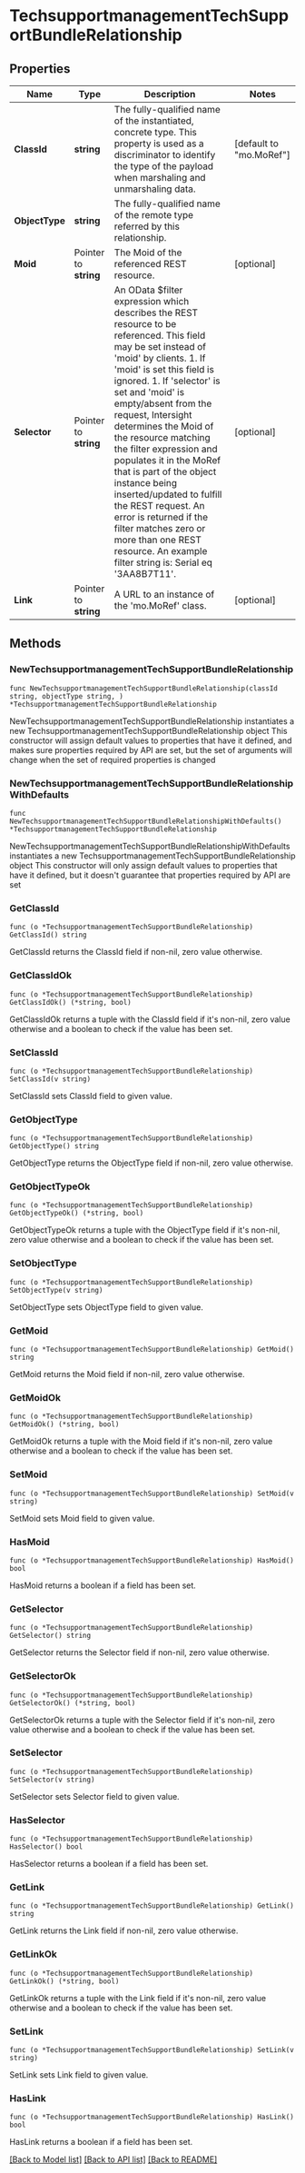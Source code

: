 # TechsupportmanagementTechSupportBundleRelationship

## Properties

Name | Type | Description | Notes
------------ | ------------- | ------------- | -------------
**ClassId** | **string** | The fully-qualified name of the instantiated, concrete type. This property is used as a discriminator to identify the type of the payload when marshaling and unmarshaling data. | [default to "mo.MoRef"]
**ObjectType** | **string** | The fully-qualified name of the remote type referred by this relationship. | 
**Moid** | Pointer to **string** | The Moid of the referenced REST resource. | [optional] 
**Selector** | Pointer to **string** | An OData $filter expression which describes the REST resource to be referenced. This field may be set instead of &#39;moid&#39; by clients. 1. If &#39;moid&#39; is set this field is ignored. 1. If &#39;selector&#39; is set and &#39;moid&#39; is empty/absent from the request, Intersight determines the Moid of the resource matching the filter expression and populates it in the MoRef that is part of the object instance being inserted/updated to fulfill the REST request. An error is returned if the filter matches zero or more than one REST resource. An example filter string is: Serial eq &#39;3AA8B7T11&#39;. | [optional] 
**Link** | Pointer to **string** | A URL to an instance of the &#39;mo.MoRef&#39; class. | [optional] 

## Methods

### NewTechsupportmanagementTechSupportBundleRelationship

`func NewTechsupportmanagementTechSupportBundleRelationship(classId string, objectType string, ) *TechsupportmanagementTechSupportBundleRelationship`

NewTechsupportmanagementTechSupportBundleRelationship instantiates a new TechsupportmanagementTechSupportBundleRelationship object
This constructor will assign default values to properties that have it defined,
and makes sure properties required by API are set, but the set of arguments
will change when the set of required properties is changed

### NewTechsupportmanagementTechSupportBundleRelationshipWithDefaults

`func NewTechsupportmanagementTechSupportBundleRelationshipWithDefaults() *TechsupportmanagementTechSupportBundleRelationship`

NewTechsupportmanagementTechSupportBundleRelationshipWithDefaults instantiates a new TechsupportmanagementTechSupportBundleRelationship object
This constructor will only assign default values to properties that have it defined,
but it doesn't guarantee that properties required by API are set

### GetClassId

`func (o *TechsupportmanagementTechSupportBundleRelationship) GetClassId() string`

GetClassId returns the ClassId field if non-nil, zero value otherwise.

### GetClassIdOk

`func (o *TechsupportmanagementTechSupportBundleRelationship) GetClassIdOk() (*string, bool)`

GetClassIdOk returns a tuple with the ClassId field if it's non-nil, zero value otherwise
and a boolean to check if the value has been set.

### SetClassId

`func (o *TechsupportmanagementTechSupportBundleRelationship) SetClassId(v string)`

SetClassId sets ClassId field to given value.


### GetObjectType

`func (o *TechsupportmanagementTechSupportBundleRelationship) GetObjectType() string`

GetObjectType returns the ObjectType field if non-nil, zero value otherwise.

### GetObjectTypeOk

`func (o *TechsupportmanagementTechSupportBundleRelationship) GetObjectTypeOk() (*string, bool)`

GetObjectTypeOk returns a tuple with the ObjectType field if it's non-nil, zero value otherwise
and a boolean to check if the value has been set.

### SetObjectType

`func (o *TechsupportmanagementTechSupportBundleRelationship) SetObjectType(v string)`

SetObjectType sets ObjectType field to given value.


### GetMoid

`func (o *TechsupportmanagementTechSupportBundleRelationship) GetMoid() string`

GetMoid returns the Moid field if non-nil, zero value otherwise.

### GetMoidOk

`func (o *TechsupportmanagementTechSupportBundleRelationship) GetMoidOk() (*string, bool)`

GetMoidOk returns a tuple with the Moid field if it's non-nil, zero value otherwise
and a boolean to check if the value has been set.

### SetMoid

`func (o *TechsupportmanagementTechSupportBundleRelationship) SetMoid(v string)`

SetMoid sets Moid field to given value.

### HasMoid

`func (o *TechsupportmanagementTechSupportBundleRelationship) HasMoid() bool`

HasMoid returns a boolean if a field has been set.

### GetSelector

`func (o *TechsupportmanagementTechSupportBundleRelationship) GetSelector() string`

GetSelector returns the Selector field if non-nil, zero value otherwise.

### GetSelectorOk

`func (o *TechsupportmanagementTechSupportBundleRelationship) GetSelectorOk() (*string, bool)`

GetSelectorOk returns a tuple with the Selector field if it's non-nil, zero value otherwise
and a boolean to check if the value has been set.

### SetSelector

`func (o *TechsupportmanagementTechSupportBundleRelationship) SetSelector(v string)`

SetSelector sets Selector field to given value.

### HasSelector

`func (o *TechsupportmanagementTechSupportBundleRelationship) HasSelector() bool`

HasSelector returns a boolean if a field has been set.

### GetLink

`func (o *TechsupportmanagementTechSupportBundleRelationship) GetLink() string`

GetLink returns the Link field if non-nil, zero value otherwise.

### GetLinkOk

`func (o *TechsupportmanagementTechSupportBundleRelationship) GetLinkOk() (*string, bool)`

GetLinkOk returns a tuple with the Link field if it's non-nil, zero value otherwise
and a boolean to check if the value has been set.

### SetLink

`func (o *TechsupportmanagementTechSupportBundleRelationship) SetLink(v string)`

SetLink sets Link field to given value.

### HasLink

`func (o *TechsupportmanagementTechSupportBundleRelationship) HasLink() bool`

HasLink returns a boolean if a field has been set.


[[Back to Model list]](../README.md#documentation-for-models) [[Back to API list]](../README.md#documentation-for-api-endpoints) [[Back to README]](../README.md)


